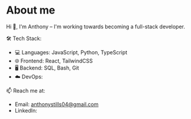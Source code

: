 # About me
Hi 👋, I'm Anthony – I'm working towards becoming a full-stack developer.

🛠 Tech Stack:
- 💻 Languages: JavaScript, Python, TypeScript
- 🌐 Frontend: React, TailwindCSS 
- 🖥 Backend: SQL, Bash, Git
- ☁️ DevOps: 

📫 Reach me at:
- Email: anthonystills04@gmail.com
- LinkedIn: 


